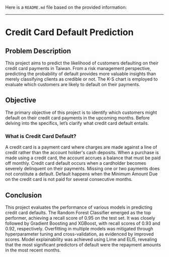 Here is a `README.md` file based on the provided information:

---

# Credit Card Default Prediction

## Problem Description

This project aims to predict the likelihood of customers defaulting on their credit card payments in Taiwan. From a risk management perspective, predicting the probability of default provides more valuable insights than merely classifying clients as credible or not. The K-S chart is employed to evaluate which customers are likely to default on their payments.

## Objective

The primary objective of this project is to identify which customers might default on their credit card payments in the upcoming months. Before delving into the specifics, let’s clarify what credit card default entails.

### What is Credit Card Default?

A credit card is a payment card where charges are made against a line of credit rather than the account holder's cash deposits. When a purchase is made using a credit card, the account accrues a balance that must be paid off monthly. Credit card default occurs when a cardholder becomes severely delinquent on their payments. Missing one or two payments does not constitute a default. Default happens when the Minimum Amount Due on the credit card is not paid for several consecutive months.

## Conclusion

This project evaluates the performance of various models in predicting credit card defaults. The Random Forest Classifier emerged as the top performer, achieving a recall score of 0.95 on the test set. It was closely followed by Gradient Boosting and XGBoost, with recall scores of 0.93 and 0.92, respectively. Overfitting in multiple models was mitigated through hyperparameter tuning and cross-validation, as evidenced by improved scores. Model explainability was achieved using Lime and ELI5, revealing that the most significant predictors of default were the repayment amounts in the most recent months.
